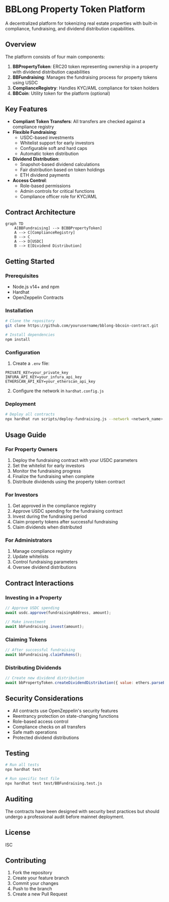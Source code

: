 # BBLong Property Token Platform

A decentralized platform for tokenizing real estate properties with built-in compliance, fundraising, and dividend distribution capabilities.

## Overview

The platform consists of four main components:

1. **BBPropertyToken**: ERC20 token representing ownership in a property with dividend distribution capabilities
2. **BBFundraising**: Manages the fundraising process for property tokens using USDC
3. **ComplianceRegistry**: Handles KYC/AML compliance for token holders
4. **BBCoin**: Utility token for the platform (optional)

## Key Features

- **Compliant Token Transfers**: All transfers are checked against a compliance registry
- **Flexible Fundraising**:
  - USDC-based investments
  - Whitelist support for early investors
  - Configurable soft and hard caps
  - Automatic token distribution
- **Dividend Distribution**:
  - Snapshot-based dividend calculations
  - Fair distribution based on token holdings
  - ETH dividend payments
- **Access Control**:
  - Role-based permissions
  - Admin controls for critical functions
  - Compliance officer role for KYC/AML

## Contract Architecture

```mermaid
graph TD
    A[BBFundraising] --> B[BBPropertyToken]
    A --> C[ComplianceRegistry]
    B --> C
    A --> D[USDC]
    B --> E[Dividend Distribution]
```

## Getting Started

### Prerequisites

- Node.js v14+ and npm
- Hardhat
- OpenZeppelin Contracts

### Installation

```bash
# Clone the repository
git clone https://github.com/yourusername/bblong-bbcoin-contract.git

# Install dependencies
npm install
```

### Configuration

1. Create a `.env` file:
```env
PRIVATE_KEY=your_private_key
INFURA_API_KEY=your_infura_api_key
ETHERSCAN_API_KEY=your_etherscan_api_key
```

2. Configure the network in `hardhat.config.js`

### Deployment

```bash
# Deploy all contracts
npx hardhat run scripts/deploy-fundraising.js --network <network_name>
```

## Usage Guide

### For Property Owners

1. Deploy the fundraising contract with your USDC parameters
2. Set the whitelist for early investors
3. Monitor the fundraising progress
4. Finalize the fundraising when complete
5. Distribute dividends using the property token contract

### For Investors

1. Get approved in the compliance registry
2. Approve USDC spending for the fundraising contract
3. Invest during the fundraising period
4. Claim property tokens after successful fundraising
5. Claim dividends when distributed

### For Administrators

1. Manage compliance registry
2. Update whitelists
3. Control fundraising parameters
4. Oversee dividend distributions

## Contract Interactions

### Investing in a Property

```javascript
// Approve USDC spending
await usdc.approve(fundraisingAddress, amount);

// Make investment
await bbFundraising.invest(amount);
```

### Claiming Tokens

```javascript
// After successful fundraising
await bbFundraising.claimTokens();
```

### Distributing Dividends

```javascript
// Create new dividend distribution
await bbPropertyToken.createDividendDistribution({ value: ethers.parseEther("1.0") });
```

## Security Considerations

- All contracts use OpenZeppelin's security features
- Reentrancy protection on state-changing functions
- Role-based access control
- Compliance checks on all transfers
- Safe math operations
- Protected dividend distributions

## Testing

```bash
# Run all tests
npx hardhat test

# Run specific test file
npx hardhat test test/BBFundraising.test.js
```

## Auditing

The contracts have been designed with security best practices but should undergo a professional audit before mainnet deployment.

## License

ISC

## Contributing

1. Fork the repository
2. Create your feature branch
3. Commit your changes
4. Push to the branch
5. Create a new Pull Request
